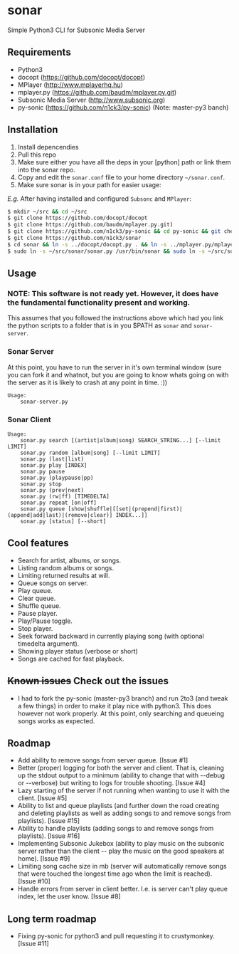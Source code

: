 sonar
=====

Simple Python3 CLI for Subsonic Media Server

## Requirements

* Python3
* docopt (https://github.com/docopt/docopt)
* MPlayer (http://www.mplayerhq.hu)
* mplayer.py (https://github.com/baudm/mplayer.py.git)
* Subsonic Media Server (http://www.subsonic.org)
* py-sonic (https://github.com/n1ck3/py-sonic) (Note: master-py3 banch)

## Installation

1. Install depencendies
2. Pull this repo
3. Make sure either you have all the deps in your [python] path or link them into the sonar repo.
4. Copy and edit the `sonar.conf` file to your home directory `~/sonar.conf`.
5. Make sure sonar is in your path for easier usage:

*E.g.*
After having installed and configured `Subsonc` and `MPlayer`:
```bash
$ mkdir ~/src && cd ~/src
$ git clone https://github.com/docopt/docopt
$ git clone https://github.com/baudm/mplayer.py.git)
$ git clone https://github.com/n1ck3/py-sonic && cd py-sonic && git checkout master-py3 && cd ..
$ git clone https://github.com/n1ck3/sonar
$ cd sonar && ln -s ../docopt/docopt.py . && ln -s ../mplayer.py/mplayer . && ln -s ../py-sonic/libsonic . && cd ..
$ sudo ln -s ~/src/sonar/sonar.py /usr/bin/sonar && sudo ln -s ~/src/sonar/sonar-server.py /usr/bin/sonar-server
```

## Usage
### NOTE: This software is not ready yet. However, it does have the fundamental functionality present and working.

This assumes that you followed the instructions above which had you link the python scripts to a folder that is in you $PATH as `sonar` and `sonar-server`.

### Sonar Server
At this point, you have to run the server in it's own terminal window (sure you can fork it and whatnot, but you are going to know whats going on with the server as it is likely to crash at any point in time. :))

```
Usage:
    sonar-server.py
```

### Sonar Client
```
Usage:
    sonar.py search [(artist|album|song) SEARCH_STRING...] [--limit LIMIT]
    sonar.py random [album|song] [--limit LIMIT]
    sonar.py (last|list)
    sonar.py play [INDEX]
    sonar.py pause
    sonar.py (playpause|pp)
    sonar.py stop
    sonar.py (prev|next)
    sonar.py (rw|ff) [TIMEDELTA]
    sonar.py repeat [on|off]
    sonar.py queue [show|shuffle|[[set|(prepend|first)|(append|add|last)|(remove|clear)] INDEX...]]
    sonar.py [status] [--short]
```

## Cool features
* Search for artist, albums, or songs.
* Listing random albums or songs.
* Limiting returned results at will.
* Queue songs on server.
* Play queue.
* Clear queue.
* Shuffle queue.
* Pause player.
* Play/Pause toggle.
* Stop player.
* Seek forward backward in currently playing song (with optional timedelta argument).
* Showing player status (verbose or short)
* Songs are cached for fast playback.

## ~~Known issues~~ Check out the issues
* I had to fork the py-sonic (master-py3 branch) and run 2to3 (and tweak a few things) in order to make it play nice with python3. This does however not work properly. At this point, only searching and queueing songs works as expected.

## Roadmap
* Add ability to remove songs from server queue. [Issue #1]
* Better (proper) logging for both the server and client. That is, cleaning up the stdout output to a minimum (ability to change that with --debug or --verbose) but writing to logs for trouble shooting. [Issue #4]
* Lazy starting of the server if not running when wanting to use it with the client. [Issue #5]
* Ability to list and queue playlists (and further down the road creating and deleting playlists as well as adding songs to and remove songs from playlists). [Issue #15]
* Ability to handle playlists (adding songs to and remove songs from playlists). [Issue #16]
* Implementing Subsonic Jukebox (ability to play music on the subsonic server rather than the client -- play the music on the good speakers at home). [Issue #9]
* Limiting song cache size in mb (server will automatically remove songs that were touched the longest time ago when the limit is reached). [Issue #10]
* Handle errors from server in client better. I.e. is server can't play queue index, let the user know. [Issue #8]

## Long term roadmap
* Fixing py-sonic for python3 and pull requesting it to crustymonkey. [Issue #11]
